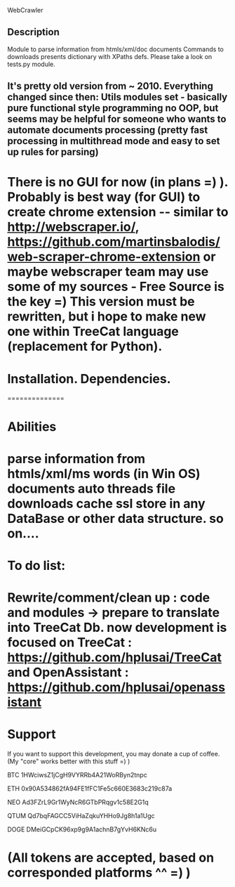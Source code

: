 WebCrawler

Description 
--------------
Module to parse information from htmls/xml/doc documents
Commands to downloads presents dictionary with XPaths defs.
Please take a look on tests.py module.

It's pretty old version from ~ 2010. 
Everything changed since then:
Utils modules set - basically pure functional style programming no OOP,
but seems may be helpful for someone who wants to automate documents processing 
(pretty fast processing in multithread mode and easy to set up rules for parsing)
--------------
There is no GUI for now (in plans =) ). 
Probably is best way (for GUI) to create chrome extension 
-- similar to http://webscraper.io/, https://github.com/martinsbalodis/web-scraper-chrome-extension
or maybe webscraper team may use some of my sources - Free Source is the key =)
This version must be rewritten, but i hope to make new one within TreeCat language (replacement for Python).
==============

Installation. Dependencies.
==============

==============

Abilities
==============
parse information from 
htmls/xml/ms words (in Win OS) documents
auto threads
file downloads
cache 
ssl
store in any DataBase or other data structure.
so on....
==============

To do list:
==============
Rewrite/comment/clean up : code and modules -> prepare to translate into TreeCat Db.
now development is focused on 
  TreeCat : https://github.com/hplusai/TreeCat and
  OpenAssistant : https://github.com/hplusai/openassistant
==============

Support
==============
If you want to support this development, you may donate a cup of coffee. (My "core" works better with this stuff =) )

BTC
1HWciwsZ1jCgH9VYRRb4A21WoRByn2tnpc

ETH
0x90A534862fA94FE1fFC1Fe5c660E3683c219c87a

NEO
Ad3FZrL9Gr1WyNcR6GTbPRqgv1c58E2G1q

QTUM
Qd7bqFAGCC5ViHaZqkuYHHo9Jg8h1a1Ugc

DOGE
DMeiGCpCK96xp9g9A1achnB7gYvH6KNc6u

(All tokens are accepted, based on corresponded platforms ^^ =) )
=============
